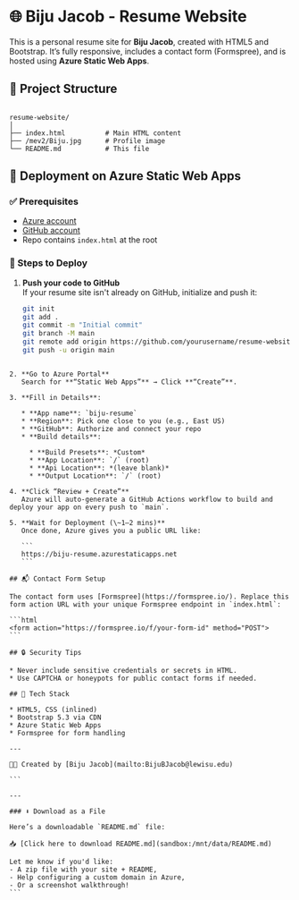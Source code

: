 
# 🌐 Biju Jacob - Resume Website

This is a personal resume site for **Biju Jacob**, created with HTML5 and Bootstrap. It’s fully responsive, includes a contact form (Formspree), and is hosted using **Azure Static Web Apps**.

## 📁 Project Structure

```

resume-website/
│
├── index.html          # Main HTML content
├── /mev2/Biju.jpg      # Profile image
└── README.md           # This file

````

## 🚀 Deployment on Azure Static Web Apps

### ✅ Prerequisites

- [Azure account](https://portal.azure.com/)
- [GitHub account](https://github.com/)
- Repo contains `index.html` at the root

### 🔧 Steps to Deploy

1. **Push your code to GitHub**  
   If your resume site isn't already on GitHub, initialize and push it:
   ```bash
   git init
   git add .
   git commit -m "Initial commit"
   git branch -M main
   git remote add origin https://github.com/yourusername/resume-website.git
   git push -u origin main
````

2. **Go to Azure Portal**
   Search for **“Static Web Apps”** → Click **“Create”**.

3. **Fill in Details**:

   * **App name**: `biju-resume`
   * **Region**: Pick one close to you (e.g., East US)
   * **GitHub**: Authorize and connect your repo
   * **Build details**:

     * **Build Presets**: *Custom*
     * **App Location**: `/` (root)
     * **Api Location**: *(leave blank)*
     * **Output Location**: `/` (root)

4. **Click “Review + Create”**
   Azure will auto-generate a GitHub Actions workflow to build and deploy your app on every push to `main`.

5. **Wait for Deployment (\~1–2 mins)**
   Once done, Azure gives you a public URL like:

   ```
   https://biju-resume.azurestaticapps.net
   ```

## 📬 Contact Form Setup

The contact form uses [Formspree](https://formspree.io/). Replace this form action URL with your unique Formspree endpoint in `index.html`:

```html
<form action="https://formspree.io/f/your-form-id" method="POST">
```

## 🔒 Security Tips

* Never include sensitive credentials or secrets in HTML.
* Use CAPTCHA or honeypots for public contact forms if needed.

## 🧰 Tech Stack

* HTML5, CSS (inlined)
* Bootstrap 5.3 via CDN
* Azure Static Web Apps
* Formspree for form handling

---

🧑‍💻 Created by [Biju Jacob](mailto:BijuBJacob@lewisu.edu)

```

---

### ⬇️ Download as a File

Here’s a downloadable `README.md` file:

📥 [Click here to download README.md](sandbox:/mnt/data/README.md)

Let me know if you'd like:
- A zip file with your site + README,
- Help configuring a custom domain in Azure,
- Or a screenshot walkthrough!
```
